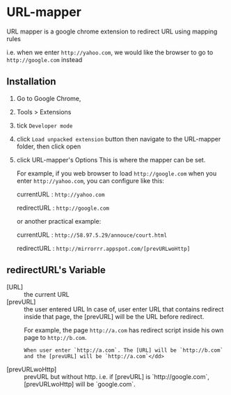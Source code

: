 URL-mapper
==========

URL mapper is a google chrome extension to redirect URL using mapping rules

i.e. when we enter `http://yahoo.com`, we would like the browser to go to `http://google.com` instead


Installation
-------------------------

1. Go to Google Chrome, 
2. Tools > Extensions

3. tick `Developer mode`
4. click `Load unpacked extension` button
   then navigate to the URL-mapper folder, then click open
5. click URL-mapper's Options
   This is where the mapper can be set.

   For example, if you web browser to load `http://google.com` when you enter `http://yahoo.com`, you can configure like this:

   currentURL : `http://yahoo.com`
   
   redirectURL : `http://google.com`

   or another practical example: 

   currentURL : `http://58.97.5.29/annouce/court.html`

   redirectURL : `http://mirrorrr.appspot.com/[prevURLwoHttp]`

redirectURL's Variable
-------------------------
<dl>
  <dt>[URL]</dt> <dd>the current URL</dd>
  <dt>[prevURL]</dt> <dd>the user entered URL 
  In case of, user enter URL that contains redirect inside that page, the [prevURL] will be the URL before redirect.

  For example, the page `http://a.com` has redirect script inside his own page to `http://b.com`.

    When user enter `http://a.com`. The [URL] will be `http://b.com` and the [prevURL] will be `http://a.com`</dd>

  <dt>[prevURLwoHttp]</dt> <dd>prevURL but without http. i.e. if [prevURL] is `http://google.com`, [prevURLwoHttp] will be `google.com`.</dd>
</dl>

